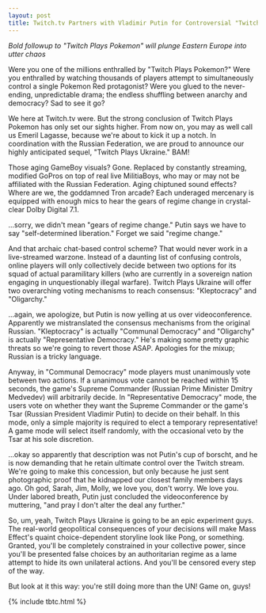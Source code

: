 ```yaml
---
layout: post
title: Twitch.tv Partners with Vladimir Putin for Controversial "Twitch Plays Ukraine"
---
```


*Bold followup to "Twitch Plays Pokemon" will plunge Eastern Europe into utter chaos*

Were you one of the millions enthralled by "Twitch Plays Pokemon?" Were you enthralled by watching thousands of players attempt to simultaneously control a single Pokemon Red protagonist? Were you glued to the never-ending, unpredictable drama; the endless shuffling between anarchy and democracy? Sad to see it go?

We here at Twitch.tv were. But the strong conclusion of Twitch Plays Pokemon has only set our sights higher. From now on, you may as well call us Emeril Lagasse, because we're about to kick it up a notch. In coordination with the Russian Federation, we are proud to announce our highly anticipated sequel, "Twitch Plays Ukraine." BAM!

Those aging GameBoy visuals? Gone. Replaced by constantly streaming, modified GoPros on top of real live MilitiaBoys, who may or may not be affiliated with the Russian Federation. Aging chiptuned sound effects? Where are we, the goddamned Tron arcade? Each underaged mercenary is equipped with enough mics to hear the gears of regime change in crystal-clear Dolby Digital 7.1.

...sorry, we didn't mean "gears of regime change." Putin says we have to say "self-determined liberation." Forget we said "regime change."

And that archaic chat-based control scheme? That would never work in a live-streamed warzone. Instead of a daunting list of confusing controls, online players will only collectively decide between two options for its squad of actual paramilitary killers (who are currently in a sovereign nation engaging in unquestionably illegal warfare). Twitch Plays Ukraine will offer two overarching voting mechanisms to reach consensus: "Kleptocracy" and "Oligarchy."

...again, we apologize, but Putin is now yelling at us over videoconference. Apparently we mistranslated the consensus mechanisms from the original Russian. "Kleptocracy" is actually "Communal Democracy" and "Oligarchy" is actually "Representative Democracy." He's making some pretty graphic threats so we're going to revert those ASAP. Apologies for the mixup; Russian is a tricky language.

Anyway, in "Communal Democracy" mode players must unanimously vote between two actions. If a unanimous vote cannot be reached within 15 seconds, the game's Supreme Commander (Russian Prime Minister Dmitry Medvedev) will arbitrarily decide. In "Representative Democracy" mode, the users vote on whether they want the Supreme Commander or the game's Tsar (Russian President Vladimir Putin) to decide on their behalf. In this mode, only a simple majority is required to elect a temporary representative! A game mode will select itself randomly, with the occasional veto by the Tsar at his sole discretion.

...okay so apparently that description was not Putin's cup of borscht, and he is now demanding that he retain ultimate control over the Twitch stream. We're going to make this concession, but only because he just sent photographic proof that he kidnapped our closest family members days ago. Oh god, Sarah, Jim, Molly, we love you, don't worry. We love you. Under labored breath, Putin just concluded the videoconference by muttering, "and pray I don't alter the deal any further."

So, um, yeah, Twitch Plays Ukraine is going to be an epic experiment guys. The real-world geopolitical consequences of your decisions will make Mass Effect's quaint choice-dependent storyline look like Pong, or something. Granted, you'll be completely constrained in your collective power, since you'll be presented false choices by an authoritarian regime as a lame attempt to hide its own unilateral actions. And you'll be censored every step of the way.

But look at it this way: you're still doing more than the UN! Game on, guys!

{% include tbtc.html %}
